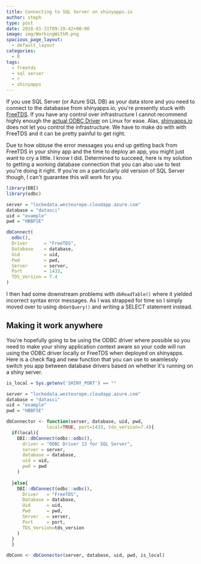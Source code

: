 ```yaml
---
title: Connecting to SQL Server on shinyapps.io
author: steph
type: post
date: 2018-01-31T09:29:42+00:00
image: img/WorkingWithR.png
spacious_page_layout:
  - default_layout
categories:
  - R
tags:
  - freetds
  - sql server
  - r
  - shinyapps
---
```


If you use SQL Server (or Azure SQL DB) as your data store and you need to connect to the databasse from shinyapps.io, you're presently stuck with [FreeTDS](http://www.freetds.org/). If you have any control over infrastructure I cannot recommend highly enough the [actual ODBC Driver](https://docs.microsoft.com/en-us/sql/connect/odbc/download-odbc-driver-for-sql-server) on Linux for ease. Alas, [shinyapps.io](https://shinyapps.io) does not let you control the infrastructure. We have to make do with with FreeTDS and it can be pretty painful to get right.

Due to how obtuse the error messages you end up getting back from FreeTDS in your shiny app and the time to deploy an app, you might just want to cry a little. I know I did. Determined to succeed, here is my solution to getting a working database connection that you can also use to test you're doing it right. If you're on a particularly old version of SQL Server though, I can't guarantee this will work for you.

```r
library(DBI)
library(odbc)

server = "lockedata.westeurope.cloudapp.azure.com"
database = "datasci"
uid = "example"
pwd = "HBBFSE"

dbConnect(
  odbc(),
  Driver      = "FreeTDS",
  Database    = database,
  Uid         = uid,
  Pwd         = pwd,
  Server      = server,
  Port        = 1433,
  TDS_Version = 7.4
)
```

I then had some downstream problems with `dbReadTable()` where it yielded incorrect syntax error messages. As I was strapped for time so I simply moved over to using `dbGetQuery()` and writing a SELECT statement instead.

## Making it work anywhere
You're hopefully going to be using the ODBC driver where possible so you need to make your shiny application context aware so your code will run using the ODBC driver locally or FreeTDS when deployed on shinyapps. Here is a check flag and new function that you can use to seamlessly switch you app between database drivers based on whether it's running on a shiny server.

```r
is_local = Sys.getenv('SHINY_PORT') == ""

server = "lockedata.westeurope.cloudapp.azure.com"
database = "datasci"
uid = "example"
pwd = "HBBFSE"

dbConnector <- function(server, database, uid, pwd, 
               local=TRUE, port=1433, tds_version=7.4){
  if(local){
    DBI::dbConnect(odbc::odbc(), 
      driver = "ODBC Driver 13 for SQL Server",
      server = server, 
	  database = database, 
      uid = uid, 
	  pwd = pwd
	)
    
  }else{
    DBI::dbConnect(odbc::odbc(),
      Driver   = "FreeTDS",
      Database = database,
      Uid      = uid,
      Pwd      = pwd,
      Server   = server,
      Port     = port,
      TDS_Version=tds_version
    )
  }
  }

dbConn <- dbConnector(server, database, uid, pwd, is_local)
```
